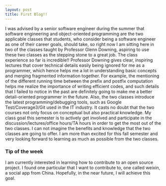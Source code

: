 ```yaml
---
layout: post
title: First Blog!!
---
```

  I was advised by a senior software engineer during the summer that software engineering and object-oriented programming are the two applicable classes that students, who consider being a software engineer as one of their career goals, should take, so right now I am sitting here in two of the classes taught by Professor Glenn Downing, aspiring to use these two classes as the stepping stone to a great job. 
  The class experience so far is incredible!! Professor Downing gives clear, inspiring lectures that cover technical details easily being ignored for me as a programmer, which hence helps me a lot in understanding basic concepts and merging fragmented information together. For example, the mentioning of the different running time between the prefix and postfix computation helps me realize the importance of writing efficient codes, and such details that I failed to notice in the past are definitely going to make me a better detail-oriented programmer in the future. Also, the two classes introduce the latest programming/debugging tools, such as Google Test/Coverage3/Git used in the IT industry. It casts no doubt that the two courses not only focus on conceptual but also practical knowledge. 
  My class goal this semester is to actively get involved and participate in the discussion/lectures/office hours/TA hours in order to get the most out of the two classes. I can not imagine the benefits and knowledge that the two classes are going to offer. I am more than excited for this fall semester and very looking forward to learning as much as possible from the two classes.
  
### Tip of the week
I am currently interested in learning how to contribute to an open source project. I found one particular that I want to contribute to, one called weixin, a social app from China. Hopefully, in the near future, I will achieve this goal. 


